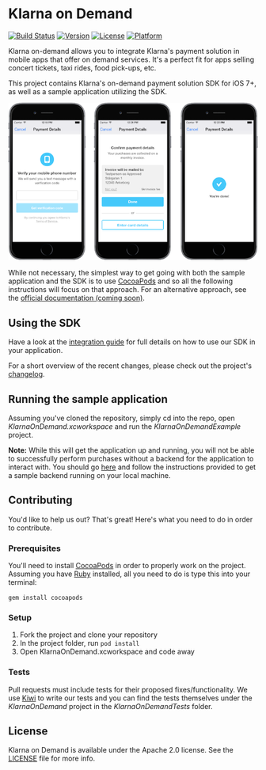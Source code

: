 # Klarna on Demand

[![Build Status](https://travis-ci.org/klarna/klarna-on-demand-ios.svg?branch=master)](https://travis-ci.org/klarna/klarna-on-demand-ios)
[![Version](https://img.shields.io/cocoapods/v/Klarna-on-Demand.svg?style=flat)](http://cocoadocs.org/docsets/Klarna-on-Demand)
[![License](https://img.shields.io/cocoapods/l/Klarna-on-Demand.svg?style=flat)](https://www.apache.org/licenses/LICENSE-2.0.html)
[![Platform](https://img.shields.io/cocoapods/p/Klarna-on-Demand.svg?style=flat)](http://cocoadocs.org/docsets/Klarna-on-Demand)

Klarna on-demand allows you to integrate Klarna's payment solution in mobile apps that offer on demand services. It's a perfect fit for apps selling concert tickets, taxi rides, food pick-ups, etc.

This project contains Klarna's on-demand payment solution SDK for iOS 7+, as well as a sample application utilizing the SDK.

![It's Klarna in your App](screenshot.png)

While not necessary, the simplest way to get going with both the sample application and the SDK is to use [CocoaPods](http://cocoapods.org) and so all the following instructions will focus on that approach. For an alternative approach, see the [official documentation (coming soon)](http://developers.klarna.com).

## Using the SDK
Have a look at the [integration guide](doc/integration.md) for full details on how to use our SDK in your application.

For a short overview of the recent changes, please check out the project's [changelog](https://github.com/klarna/klarna-on-demand-ios/blob/master/CHANGELOG.md).
## Running the sample application
Assuming you've cloned the repository, simply cd into the repo, open *KlarnaOnDemand.xcworkspace* and run the *KlarnaOnDemandExample* project.

**Note:** While this will get the application up and running, you will not be able to successfully perform purchases without a backend for the application to interact with. You should go [here](https://github.com/klarna/sample-ondemand-backend) and follow the instructions provided to get a sample backend running on your local machine.

## Contributing
You'd like to help us out? That's great! Here's what you need to do in order to contribute.

### Prerequisites
You'll need to install [CocoaPods](http://cocoapods.org) in order to properly work on the project. Assuming you have [Ruby](https://www.ruby-lang.org/en/downloads/) installed, all you need to do is type this into your terminal:

    gem install cocoapods

### Setup

1. Fork the project and clone your repository
2. In the project folder, run `pod install`
3. Open KlarnaOnDemand.xcworkspace and code away

### Tests
Pull requests must include tests for their proposed fixes/functionality. We use [Kiwi](https://github.com/kiwi-bdd/Kiwi) to write our tests and you can find the tests themselves under the *KlarnaOnDemand* project in the *KlarnaOnDemandTests* folder.

## License
Klarna on Demand is available under the Apache 2.0 license. See the [LICENSE](./LICENSE) file for more info.
